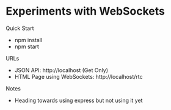 # Experiments with WebSockets 

Quick Start

* npm install
* npm start

URLs

* JSON API: http://localhost (Get Only)
* HTML Page using WebSockets: http://localhost/rtc

Notes

* Heading towards using express but not using it yet
